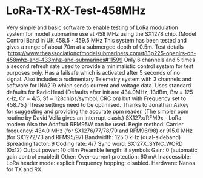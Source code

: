 # LoRa-TX-RX-Test-458MHz
Very simple and basic software to enable testing of LoRa modulation system for model submarine use at 458 MHz using the SX1278 chip. (Model Control Band in UK 458.5 -
459.5 MHz This system has been tested and gives a range of about 70m at a submerged depth of 0.5m. Test details :https://www.theassociationofmodelsubmariners.com/t83p225-openlrs-on-458mhz-and-433mhz-and-submarines#11599 Only 6 channels and 5 times a second refresh rate used to provide a minimalistic control system for test purposes only. Has a failsafe which is activated after 5 seconds of no signal. Also includes a rudimentary Telemetry system with 3 channels and software for INA219 which sends current and voltage data.
Uses standard defaults for RadioHead (Defaults after init are 434.0MHz, 13dBm, Bw = 125 kHz, Cr = 4/5, Sf = 128chips/symbol, CRC on) but with Frequency set to 458.75.) These settings need to be optimised.
Thanks to Jonathan Askey for suggesting and providing the accurate ppm reader. (The simpler ppm routine by David Vella gives an interrupt clash.)
SX127x/RFM9x - LoRa modem
Also the Adafruit RFM95W can be used.
Begin method:
Carrier frequency: 434.0 MHz (for SX1276/77/78/79 and RFM96/98) or 915.0 MHz (for SX1272/73 and RFM95/97)
Bandwidth: 125.0 kHz (dual-sideband)
Spreading factor: 9
Coding rate: 4/7
Sync word: SX127X_SYNC_WORD (0x12)
Output power: 10 dBm
Preamble length: 8 symbols
Gain: 0 (automatic gain control enabled)
Other:
Over-current protection: 60 mA
Inaccessible:
LoRa header mode: explicit
Frequency hopping: disabled.
Hardware:
Nanos for TX and RX. 
